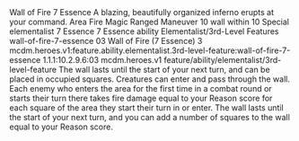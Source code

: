 <ability>
  <name>Wall of Fire</name>
  <cost>7 Essence</cost>
  <flavor>A blazing, beautifully organized inferno erupts at your command.</flavor>
  <keywords>
    <keyword>Area</keyword>
    <keyword>Fire</keyword>
    <keyword>Magic</keyword>
    <keyword>Ranged</keyword>
  </keywords>
  <type>Maneuver</type>
  <distance>10 wall within 10</distance>
  <target>Special</target>
  <metadata>
    <class>elementalist</class>
    <cost>7 Essence</cost>
    <cost_amount>7</cost_amount>
    <cost_resource>Essence</cost_resource>
    <feature_type>ability</feature_type>
    <file_dpath>Elementalist/3rd-Level Features</file_dpath>
    <item_id>wall-of-fire-7-essence</item_id>
    <item_index>03</item_index>
    <item_name>Wall of Fire (7 Essence)</item_name>
    <level>3</level>
    <scc>mcdm.heroes.v1:feature.ability.elementalist.3rd-level-feature:wall-of-fire-7-essence</scc>
    <scdc>1.1.1:10.2.9.6:03</scdc>
    <source>mcdm.heroes.v1</source>
    <type>feature/ability/elementalist/3rd-level-feature</type>
  </metadata>
  <effects>
    <effect type="mundane">The wall lasts until the start of your next turn, and can be placed in occupied squares. Creatures can enter and pass through the wall. Each enemy who enters the area for the first time in a combat round or starts their turn there takes fire damage equal to your Reason score for each square of the area they start their turn in or enter.</effect>
    <effect type="mundane" name="Persistent 1">The wall lasts until the start of your next turn, and you can add a number of squares to the wall equal to your Reason score.</effect>
  </effects>
</ability>

